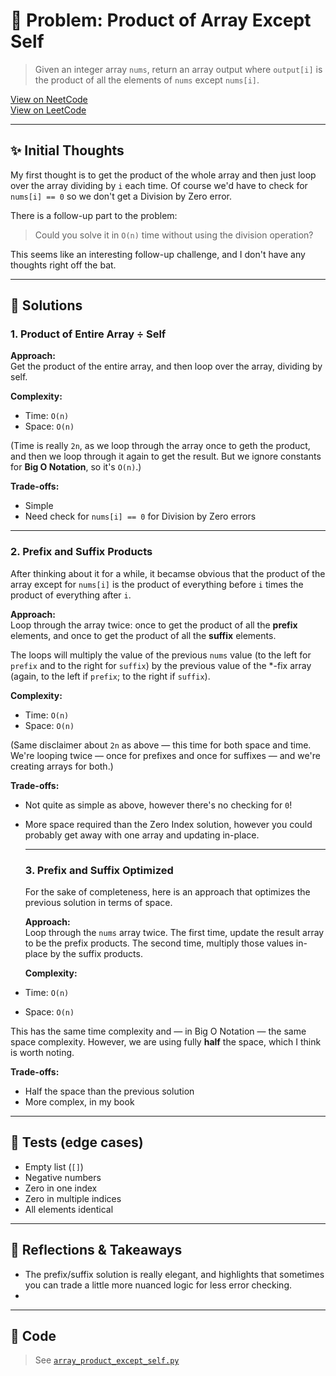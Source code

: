 # 🧠 Problem: Product of Array Except Self

> Given an integer array `nums`, return an array output where `output[i]` is the
> product of all the elements of `nums` except `nums[i]`.

[View on NeetCode](https://neetcode.io/problems/products-of-array-discluding-self/)  
[View on LeetCode](https://leetcode.com/problems/product-of-array-except-self/)

---

## ✨ Initial Thoughts

My first thought is to get the product of the whole array and then just loop
over the array dividing by `i` each time. Of course we'd have to check for
`nums[i] == 0` so we don't get a Division by Zero error.

There is a follow-up part to the problem:  
> Could you solve it in `O(n)` time without using the division operation?

This seems like an interesting follow-up challenge, and I don't have any
thoughts right off the bat.

---

## 🚀 Solutions

### 1. Product of Entire Array ÷ Self

**Approach:**  
Get the product of the entire array, and then loop over the array, dividing by
self.

**Complexity:**  
- Time: `O(n)`
- Space: `O(n)`

(Time is really `2n`, as we loop through the array once to geth the product, and
then we loop through it again to get the result. But we ignore constants for
**Big O Notation**, so it's `O(n)`.)

**Trade-offs:**  
- Simple
- Need check for `nums[i] == 0` for Division by Zero errors

---

### 2. Prefix and Suffix Products

After thinking about it for a while, it becamse obvious that the product of the
array except for `nums[i]` is the product of everything before `i` times the
product of everything after `i`.

**Approach:**  
Loop through the array twice: once to get the product of all the **prefix**
elements, and once to get the product of all the **suffix** elements.

The loops will multiply the value of the previous `nums` value (to the left for
`prefix` and to the right for `suffix`) by the previous value of the *-fix array
(again, to the left if `prefix`; to the right if `suffix`).

**Complexity:**  
- Time: `O(n)`
- Space: `O(n)`

(Same disclaimer about `2n` as above — this time for both space and time. We're
looping twice — once for prefixes and once for suffixes — and we're creating
arrays for both.)

**Trade-offs:**  
- Not quite as simple as above, however there's no checking for `0`!
- More space required than the Zero Index solution, however you could probably
  get away with one array and updating in-place.

  ---

  ### 3. Prefix and Suffix Optimized

  For the sake of completeness, here is an approach that optimizes the previous
  solution in terms of space.

  **Approach:**  
  Loop through the `nums` array twice. The first time, update the result array
  to be the prefix products. The second time, multiply those values in-place by
  the suffix products.

  **Complexity:**  
- Time: `O(n)`
- Space: `O(n)`

This has the same time complexity and — in Big O Notation — the same space
complexity. However, we are using fully **half** the space, which I think is
worth noting.

**Trade-offs:**  
- Half the space than the previous solution
- More complex, in my book

---

## 🧪 Tests (edge cases)

- Empty list (`[]`)
- Negative numbers
- Zero in one index
- Zero in multiple indices
- All elements identical

---

## 📌 Reflections & Takeaways

- The prefix/suffix solution is really elegant, and highlights that sometimes
  you can trade a little more nuanced logic for less error checking.
- 

---

## 🧮 Code

> See [`array_product_except_self.py`](./array_product_except_self.py)
